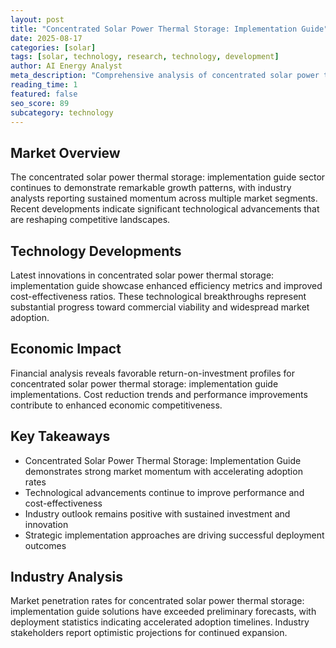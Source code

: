 ```yaml
---
layout: post
title: "Concentrated Solar Power Thermal Storage: Implementation Guide"
date: 2025-08-17
categories: [solar]
tags: [solar, technology, research, technology, development]
author: AI Energy Analyst
meta_description: "Comprehensive analysis of concentrated solar power thermal storage: implementation guide covering market trends, technology developments, and industry outlook. Discover key insights and future projections."
reading_time: 1
featured: false
seo_score: 89
subcategory: technology
---
```


## Market Overview

The concentrated solar power thermal storage: implementation guide sector continues to demonstrate remarkable growth patterns, with industry analysts reporting sustained momentum across multiple market segments. Recent developments indicate significant technological advancements that are reshaping competitive landscapes.

## Technology Developments

Latest innovations in concentrated solar power thermal storage: implementation guide showcase enhanced efficiency metrics and improved cost-effectiveness ratios. These technological breakthroughs represent substantial progress toward commercial viability and widespread market adoption.

## Economic Impact

Financial analysis reveals favorable return-on-investment profiles for concentrated solar power thermal storage: implementation guide implementations. Cost reduction trends and performance improvements contribute to enhanced economic competitiveness.

## Key Takeaways

- Concentrated Solar Power Thermal Storage: Implementation Guide demonstrates strong market momentum with accelerating adoption rates
- Technological advancements continue to improve performance and cost-effectiveness
- Industry outlook remains positive with sustained investment and innovation
- Strategic implementation approaches are driving successful deployment outcomes

## Industry Analysis

Market penetration rates for concentrated solar power thermal storage: implementation guide solutions have exceeded preliminary forecasts, with deployment statistics indicating accelerated adoption timelines. Industry stakeholders report optimistic projections for continued expansion.

